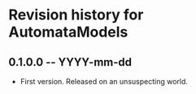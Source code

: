 # Revision history for AutomataModels

## 0.1.0.0 -- YYYY-mm-dd

* First version. Released on an unsuspecting world.
